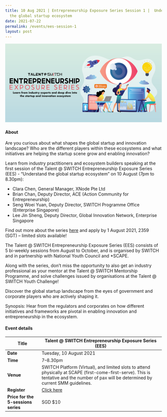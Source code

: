 ```yaml
---
title: 10 Aug 2021 | Entrepreneurship Exposure Series Session 1 |  Understand
  the global startup ecosystem
date: 2021-07-22
permalink: /events/ees-session-1
layout: post
---
```

![Alt text for image on Isomer site](/images/All%20social%20media%20posts%20revised_EDM%20header.png)

#### About

Are you curious about what shapes the global startup and innovation landscape? Who are the different players within these ecosystems and what initiatives are helping the startup scene grow and enabling innovation? 

Learn from industry practitioners and ecosystem builders speaking at the first session of the Talent @ SWITCH Entrepreneurship Exposure Series (EES) - “Understand the global startup ecosystem” on 10 August (7pm to 8.30pm): 

- Clara Chen, General Manager, XNode Pte Ltd
- Brian Chan, Deputy Director, ACE (Action Community for Entrepreneurship)
- Seng Woei Yuan, Deputy Director, SWITCH Programme Office (Enterprise Singapore)
- Lee Jin Sheng, Deputy Director, Global Innovation Network, Enterprise Singapore 

Find out more about the series [here](https://www.switchsg.org/talent/entrepreneurship-exposure-series/overview) and apply by 1 August 2021, 2359 (SGT) – limited slots available! 

The Talent @ SWITCH Entrepreneurship Exposure Series (EES) consists of 5 bi-weekly sessions from August to October, and is organised by SWITCH and in partnership with National Youth Council and *SCAPE. 

Along with the series, don’t miss the opportunity to also get an industry professional as your mentor at the Talent @ SWITCH Mentorship Programme, and solve challenges issued by organisations at the Talent @ SWITCH Youth Challenge!

Discover the global startup landscape from the eyes of government and corporate players who are actively shaping it.

Synopsis: Hear from the regulators and corporates on how different initiatives and frameworks are pivotal in enabling innovation and entrepreneurship in the ecosystem.

#### Event details

| **Title** | Talent @ SWITCH Entrepreneurship Exposure Series (EES)|
| -------- | -------- |
|**Date** | Tuesday, 10 August 2021 
| **Time**    | 7–8.30pm |
|**Venue** | SWITCH Platform (Virtual), and limited slots to attend physically at SCAPE (first-come-first-serve). This is tentative and the number of pax will be determined by current SMM guidelines.
| **Register** | [Click here](https://www.switchsg.org/talent/ees/apply-now) |
|**Price for the 5-sessions series** | SGD $10